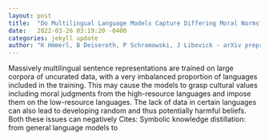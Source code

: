 ```yaml
---
layout: post
title:  "Do Multilingual Language Models Capture Differing Moral Norms?"
date:   2022-03-26 03:19:20 -0400
categories: jekyll update
author: "K Hmmerl, B Deiseroth, P Schramowski, J Libovick - arXiv preprint arXiv , 2022"
---
```

Massively multilingual sentence representations are trained on large corpora of uncurated data, with a very imbalanced proportion of languages included in the training. This may cause the models to grasp cultural values including moral judgments from the high-resource languages and impose them on the low-resource languages. The lack of data in certain languages can also lead to developing random and thus potentially harmful beliefs. Both these issues can negatively Cites: Symbolic knowledge distillation: from general language models to
